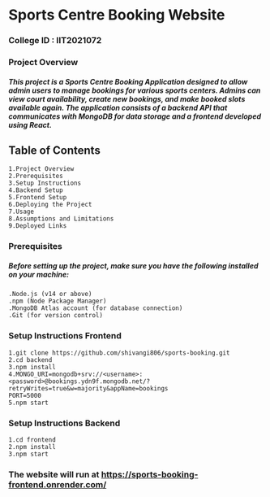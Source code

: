 # Sports Centre Booking Website

### College ID : IIT2021072

### Project Overview
##### This project is a Sports Centre Booking Application designed to allow admin users to manage bookings for various sports centers. Admins can view court availability, create new bookings, and make booked slots available again. The application consists of a backend API that communicates with MongoDB for data storage and a frontend developed using React.

## Table of Contents
    1.Project Overview
    2.Prerequisites
    3.Setup Instructions
    4.Backend Setup
    5.Frontend Setup
    6.Deploying the Project
    7.Usage
    8.Assumptions and Limitations
    9.Deployed Links
### Prerequisites
##### Before setting up the project, make sure you have the following installed on your machine:

    .Node.js (v14 or above)
    .npm (Node Package Manager)
    .MongoDB Atlas account (for database connection)
    .Git (for version control)

### Setup Instructions Frontend
    1.git clone https://github.com/shivangi806/sports-booking.git
    2.cd backend
    3.npm install
    4.MONGO_URI=mongodb+srv://<username>:<password>@bookings.ydn9f.mongodb.net/?retryWrites=true&w=majority&appName=bookings
    PORT=5000
    5.npm start

### Setup Instructions Backend
    1.cd frontend
    2.npm install
    3.npm start

### The website will run at https://sports-booking-frontend.onrender.com/


